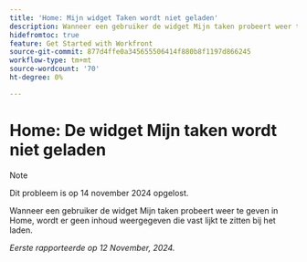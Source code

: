 ```yaml
---
title: 'Home: Mijn widget Taken wordt niet geladen'
description: Wanneer een gebruiker de widget Mijn taken probeert weer te geven in Home, wordt er geen inhoud weergegeven die vast lijkt te zitten bij het laden.
hidefromtoc: true
feature: Get Started with Workfront
source-git-commit: 877d4ffe0a345655506414f880b8f1197d866245
workflow-type: tm+mt
source-wordcount: '70'
ht-degree: 0%

---
```


# Home: De widget Mijn taken wordt niet geladen

>[!NOTE]
>
>Dit probleem is op 14 november 2024 opgelost.

Wanneer een gebruiker de widget Mijn taken probeert weer te geven in Home, wordt er geen inhoud weergegeven die vast lijkt te zitten bij het laden.

_Eerste rapporteerde op 12 November, 2024._
